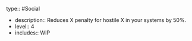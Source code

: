 type:: #Social

- description:: Reduces X penalty for hostile X in your systems by 50%.
- level:: 4
- includes:: WIP